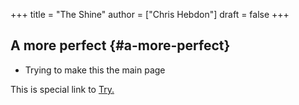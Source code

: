 +++
title = "The Shine"
author = ["Chris Hebdon"]
draft = false
+++

## A more perfect {#a-more-perfect}

-   Trying to make this the main page

This is special link to [Try.](try.html)
